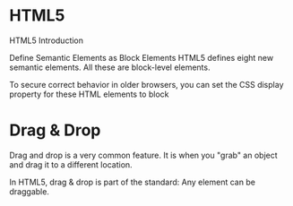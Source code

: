 # HTML5
HTML5 Introduction

Define Semantic Elements as Block Elements
HTML5 defines eight new semantic elements. All these are block-level elements.

To secure correct behavior in older browsers, you can set the CSS display property for these HTML elements to block

# Drag & Drop
Drag and drop is a very common feature. It is when you "grab" an object and drag it to a different location.

In HTML5, drag & drop is part of the standard: Any element can be draggable.
